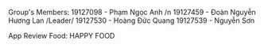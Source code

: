 Group's Members:
19127098 - Phạm Ngọc Anh /n
19127459 - Đoàn Nguyễn Hương Lan /Leader/
19127530 - Hoàng Đức Quang
19127539 - Nguyễn Sơn

App Review Food: HAPPY FOOD
